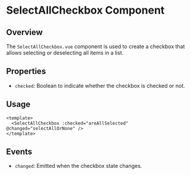 
# SelectAllCheckbox Component

## Overview
The `SelectAllCheckbox.vue` component is used to create a checkbox that allows selecting or deselecting all items in a list.

## Properties
- `checked`: Boolean to indicate whether the checkbox is checked or not.

## Usage
```vue
<template>
  <SelectAllCheckbox :checked="areAllSelected" @changed="selectAllOrNone" />
</template>
```

## Events
- `changed`: Emitted when the checkbox state changes.